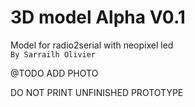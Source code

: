 # 3D model Alpha V0.1

Model for radio2serial with neopixel led   
````By Sarrailh Olivier````

@TODO ADD PHOTO

DO NOT PRINT UNFINISHED PROTOTYPE

